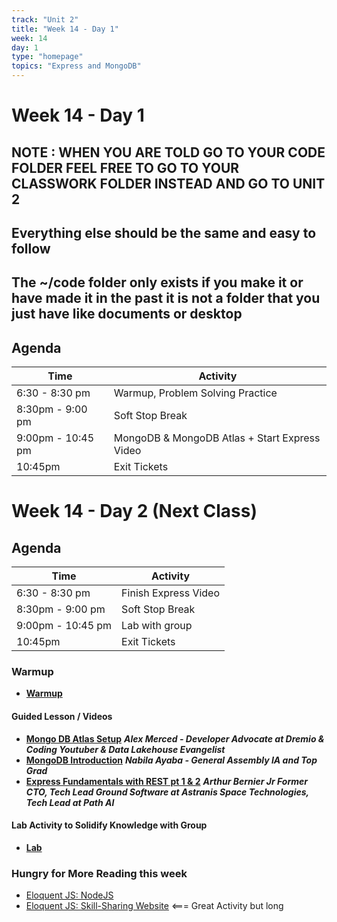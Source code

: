 ```yaml
---
track: "Unit 2"
title: "Week 14 - Day 1"
week: 14
day: 1
type: "homepage"
topics: "Express and MongoDB"
---
```



# Week 14 - Day 1

## NOTE : WHEN YOU ARE TOLD GO TO YOUR CODE FOLDER FEEL FREE TO GO TO YOUR CLASSWORK FOLDER INSTEAD AND GO TO UNIT 2
## Everything else should be the same and easy to follow
##  The ~/code folder only exists if you make it or have made it in the past it is not a folder that you just have like documents or desktop

## Agenda
| Time  | Activity |
| ----- | ------ |
| 6:30 - 8:30 pm | Warmup, Problem Solving Practice |
| 8:30pm - 9:00 pm | Soft Stop Break |
| 9:00pm - 10:45 pm | MongoDB & MongoDB Atlas + Start Express Video |
| 10:45pm | Exit Tickets |

# Week 14 - Day 2 (Next Class)

## Agenda
| Time  | Activity |
| ----- | ------ |
| 6:30 - 8:30 pm | Finish Express Video |
| 8:30pm - 9:00 pm | Soft Stop Break |
| 9:00pm - 10:45 pm | Lab with group |
| 10:45pm | Exit Tickets |


### Warmup
- [**Warmup**](/unit2/week-14/day-1-and-2/warmup1)

#### Guided Lesson / Videos
- [**Mongo DB Atlas Setup**](/unit2/week-14/day-1-and-2/slides2) ***Alex Merced - Developer Advocate at Dremio & Coding Youtuber & Data Lakehouse Evangelist***
- [**MongoDB Introduction**](/unit2/week-14/day-1-and-2/slides3) ***Nabila Ayaba - General Assembly IA and Top Grad***
- [**Express Fundamentals with REST pt 1 & 2**](/unit2/week-14/day-1-and-2/slides1) ***Arthur Bernier Jr Former CTO, Tech Lead Ground Software at Astranis Space Technologies, Tech Lead at Path AI***

#### Lab Activity to Solidify Knowledge with Group 

- [**Lab**](/unit2/week-14/day-1-and-2/lab2)


### Hungry for More Reading this week
- [Eloquent JS: NodeJS](https://eloquentjavascript.net/20_node.html) 
- [Eloquent JS: Skill-Sharing Website](https://eloquentjavascript.net/21_skillsharing.html) <=== Great Activity but long
